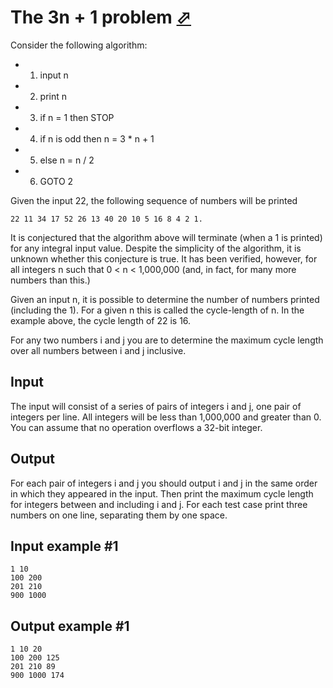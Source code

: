 # The 3n + 1 problem [⬀](https://www.e-olymp.com/en/contests/9680/problems/85013)
Consider the following algorithm: 

- 1. input n
- 2. print n
- 3. if n = 1 then STOP
- 4. if n is odd then n = 3 * n + 1
- 5. else n = n / 2
- 6. GOTO 2

Given the input 22, the following sequence of numbers will be printed

```
22 11 34 17 52 26 13 40 20 10 5 16 8 4 2 1.
```

It is conjectured that the algorithm above will terminate (when a 1 is printed) for any integral input value. Despite the simplicity of the algorithm, it is unknown whether this conjecture is true. It has been verified, however, for all integers n such that 0 < n < 1,000,000 (and, in fact, for many more numbers than this.)

Given an input n, it is possible to determine the number of numbers printed (including the 1). For a given n this is called the cycle-length of n. In the example above, the cycle length of 22 is 16.

For any two numbers i and j you are to determine the maximum cycle length over all numbers between i and j inclusive.

## Input

The input will consist of a series of pairs of integers i and j, one pair of integers per line. All integers will be less than 1,000,000 and greater than 0. You can assume that no operation overflows a 32-bit integer. 

## Output

For each pair of integers i and j you should output i and j in the same order in which they appeared in the input. Then print the maximum cycle length for integers between and including i and j. For each test case print three numbers on one line, separating them by one space.

## Input example #1
```
1 10
100 200
201 210
900 1000
```

## Output example #1
```
1 10 20
100 200 125
201 210 89
900 1000 174
```

